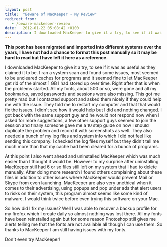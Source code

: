 ```yaml
---
layout: post
title:  "Beware of MacKeeper - My Review"
redirect_from:
   - /beware-mackeeper-review
date:   2012-01-22 05:08:42 +0100
description: I downloaded MacKeeper to give it a try, to see if it was as useful as they claimed it to be. I ran a system scan and found some issues, most seemed to be uncleared caches for programs and it seemed f...
---
```


**This post has been migrated and imported into different systems over the years, I have not had a chance to format this post manually so it may be hard to read but I have left it here as a reference.**

I downloaded MacKeeper to give it a try, to see if it was as useful as they claimed it to be. I ran a system scan and found some issues, most seemed to be uncleared caches for programs and it seemed fine to let MacKeeper get rid of the almost 1 GB I had stored up over time. Right after that is when the problems started. All my fonts, about 500 or so, were gone and all my bookmarks, saved passwords and sessions were also missing. This got me pretty mad but I contacted support and asked them nicely if they could help me with the issue. They told me to restart my computer and that that would fix the issues. I didn't see how it would help but I did and nothing changed. I got back with the same support guy and he would not respond now when I asked for more suggestions, a few other support guys seemed to join the session and finally someone gave me a 10 step guide on how I should duplicate the problem and record it with screenshots as well. They also needed a bunch of my log files and system info which I did not feel like sending this company. I checked the log files myself but they didn't tell me much more than that my cache had been cleared for a bunch of programs.  
  
 At this point I also went ahead and uninstalled MacKeeper which was much easier than I thought it would be. However to my surprise after uninstalling MacKeeper still had 6 or so files still left on my system that I had to delete manually. After doing more research I found others complaining about these files in addition to other issues where MacKeeper would prevent Mail or Skype from even launching. MacKeeper are also very unethical when it comes to their advertising, using popups and pop under ads that alert users to risks on their system, this program almost seems like some kind of malware. I would think twice before even trying this software on your Mac.  
  
 So how did I fix my issues? Well I was able to recover a backup profile for my firefox which I create daily so almost nothing was lost there. All my fonts have been reinstalled again but for some reason Photoshop still gives me alerts telling me that the fonts are not available all though I can use them. So thanks to MacKeeper I am still having issues with my fonts.  
  
 Don't even try MacKeeper!